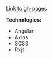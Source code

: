[Link to gh-pages](https://vlad4k5.github.io/ng-stopwatch/)

**Technologies:**

- Angular
- Axios
- SCSS
- Rxjs
